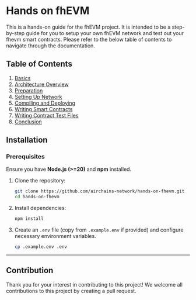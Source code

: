 # Hands on fhEVM

This is a hands-on guide for the fhEVM project. It is intended to be a step-by-step guide for you to setup your own fhEVM network and test out your fhevm smart contracts.
Please refer to the below table of contents to navigate through the documentation.

## Table of Contents

1. [Basics](./docs/01-basics.md)
2. [Architecture Overview](./docs/02-architecture-overview.md)
3. [Preparation](./docs/03-preparation.md)
4. [Setting Up Network](./docs/04-setting-up-network.md)
5. [Compiling and Deploying](./docs/05-compiling-and-deploying.md)
6. [Writing Smart Contracts](./docs/06-writing-smart-contract.md)
7. [Writing Contract Test Files](./docs/07-writing-contract-test-files.md)
8. [Conclusion](./docs/08-conclusion.md)

## Installation

### Prerequisites

Ensure you have **Node.js (>=20)** and **npm** installed.

1. Clone the repository:
   ```sh
   git clone https://github.com/airchains-network/hands-on-fhevm.git
   cd hands-on-fhevm
   ```

2. Install dependencies:
   ```sh
   npm install
   ```

3. Create an `.env` file (copy from `.example.env` if provided) and configure necessary environment variables.
   ```sh
   cp .example.env .env
   ```

---

## Contribution

Thank you for your interest in contributing to this project! We welcome all contributions to this project by creating a pull request.

